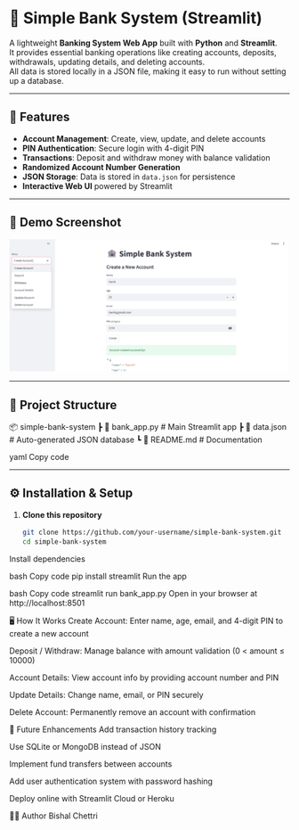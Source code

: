 # 🏦 Simple Bank System (Streamlit)

A lightweight **Banking System Web App** built with **Python** and **Streamlit**.  
It provides essential banking operations like creating accounts, deposits, withdrawals, updating details, and deleting accounts.  
All data is stored locally in a JSON file, making it easy to run without setting up a database.  

---

## 🚀 Features
- **Account Management**: Create, view, update, and delete accounts  
- **PIN Authentication**: Secure login with 4-digit PIN  
- **Transactions**: Deposit and withdraw money with balance validation  
- **Randomized Account Number Generation**  
- **JSON Storage**: Data is stored in `data.json` for persistence  
- **Interactive Web UI** powered by Streamlit  

---

## 📸 Demo Screenshot
![App Screenshot](webimage.png)  

---

## 📂 Project Structure
📦 simple-bank-system
┣ 📜 bank_app.py # Main Streamlit app
┣ 📜 data.json # Auto-generated JSON database
┗ 📜 README.md # Documentation

yaml
Copy code

---

## ⚙️ Installation & Setup

1. **Clone this repository**
   ```bash
   git clone https://github.com/your-username/simple-bank-system.git
   cd simple-bank-system
Install dependencies

bash
Copy code
pip install streamlit
Run the app

bash
Copy code
streamlit run bank_app.py
Open in your browser at http://localhost:8501

🖥️ How It Works
Create Account: Enter name, age, email, and 4-digit PIN to create a new account

Deposit / Withdraw: Manage balance with amount validation (0 < amount ≤ 10000)

Account Details: View account info by providing account number and PIN

Update Details: Change name, email, or PIN securely

Delete Account: Permanently remove an account with confirmation

🔮 Future Enhancements
Add transaction history tracking

Use SQLite or MongoDB instead of JSON

Implement fund transfers between accounts

Add user authentication system with password hashing

Deploy online with Streamlit Cloud or Heroku

🧑‍💻 Author
Bishal Chettri
